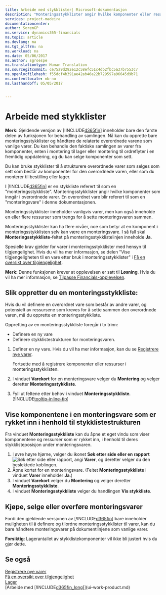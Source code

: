 ```yaml
---
title: Arbeide med stykklister| Microsoft-dokumentasjon
description: "Monteringsstykklister angir hvilke komponenter eller ressurser som er nødvendige for å montere varen som monteringsstykklisten representerer. Monteringsstykklister inneholder vanligvis varer, men kan også inneholde en eller flere ressurser som utfører monteringsarbeidet."
services: project-madeira
documentationcenter: 
author: SorenGP
ms.service: dynamics365-financials
ms.topic: article
ms.devlang: na
ms.tgt_pltfrm: na
ms.workload: na
ms.date: 05/06/2017
ms.author: sgroespe
ms.translationtype: Human Translation
ms.sourcegitcommit: ce75a9d292e12c58efc51c4db2fbc5a37b7553c7
ms.openlocfilehash: f55dcf4b391ae42ab46a22b729597a96645d9b71
ms.contentlocale: nb-no
ms.lasthandoff: 05/05/2017


---
```

# <a name="how-to-work-with-bills-of-materials"></a>Arbeide med stykklister
**Merk**: Gjeldende versjon av [!INCLUDE[d365fin](includes/d365fin_md.md)] inneholder bare den første delen av funksjonen for behandling av samlingen. Nå kan du opprette bare monteringsstykklister og håndtere de relaterte overordnede varene som vanlige varer. Du kan behandle den faktiske samlingen av varer fra komponenter, enten i montering til lager eller montering til ordreflyter i en fremtidig oppdatering, og du kan selge komponenter som sett.

Du kan bruke stykklister til å strukturere overordnede varer som selges som sett som består av komponenter for den overordnede varen, eller som du monterer til bestilling eller lager.

I [!INCLUDE[d365fin](includes/d365fin_md.md)] er en stykkliste referert til som en "monteringsstykkliste". Monteringsstykklister angir hvilke komponenter som inngår i overordnede varer. En overordnet vare blir referert til som en "monteringsvare" i denne dokumentasjonen.

Monteringsstykklister inneholder vanligvis varer, men kan også inneholde en eller flere ressurser som trengs for å sette monteringsvaren sammen.

Monteringsstykklister kan ha flere nivåer, noe som betyr at en komponent i monteringsstykklisten selv kan være en monteringsvare. I så fall skal **Monteringsstykkliste**-feltet på monteringsstykklistelinjen inneholde **Ja**.

Spesielle krav gjelder for varer i monteringsstykklister med hensyn til tilgjengelighet. Hvis du vil ha mer informasjon, se delen "Vise tilgjengeligheten til en vare etter bruk i monteringsstykklister" i [Få en oversikt over tilgjengelighet](inventory-how-availability-overview.md).

**Merk**: Denne funksjonen krever at opplevelsen er satt til **Løsning**. Hvis du vil ha mer informasjon, se [Tilpasse Financials-opplevelsen](ui-experiences.md).

## <a name="to-create-an-assembly-bom"></a>Slik oppretter du en monteringsstykkliste:
Hvis du vil definere en overordnet vare som består av andre varer, og potensielt av ressursene som kreves for å sette sammen den overordnede varen, må du opprette en monteringsstykkliste.  

Oppretting av en monteringsstykkliste foregår i to trinn:
- Definere en ny vare
- Definere stykklistestrukturen for monteringsvaren.

1. Definer en ny vare. Hvis du vil ha mer informasjon, kan du se [Registrere nye varer](inventory-how-register-new-items.md).

    Fortsette med å registrere komponenter eller ressurser i monteringsstykklisten.  
2. I vinduet **Varekort** for en monteringsvare velger du **Montering** og velger deretter **Monteringsstykkliste**.
3. Fyll ut feltene etter behov i vinduet **Monteringsstykkliste**. [!INCLUDE[tooltip-inline-tip](includes/tooltip-inline-tip_md.md)]

## <a name="to-view-the-components-of-an-assembly-item-indented-according-to-the-bom-structure"></a>Vise komponentene i en monteringsvare som er rykket inn i henhold til stykklistestrukturen
Fra vinduet **Monteringsstykkliste** kan du åpne et eget vindu som viser komponentene og ressurser som er rykket inn, i henhold til deres stykklisteposisjon under monteringsvaren.

1. I øvre høyre hjørne, velger du ikonet **Søk etter side eller en rapport** ![Søk etter side eller rapport](media/ui-search/search_small.png "ikonet Søk etter side eller rapport"), angi **Varer**, og deretter velger du den beslektede koblingen.
2. Åpne kortet for en monteringsvare. (Feltet **Monteringsstykkliste** i vinduet **Varer** inneholder **Ja**.)
3. I vinduet **Varekort** velger du **Montering** og velger deretter **Monteringsstykkliste**.
4. I vinduet **Monteringsstykkliste** velger du handlingen **Vis stykkliste**.

## <a name="to-buy-sell-or-transfer-assembly-items"></a>Kjøpe, selge eller overføre monteringsvarer
Fordi den gjeldende versjonen av [!INCLUDE[d365fin](includes/d365fin_md.md)] bare inneholder muligheten til å definere og tilordne monteringsstykklister til varer, kan du bare håndtere monteringsvarer på dokumentlinjene som vanlige varer.

**Forsiktig**: Lagerantallet av stykklistekomponenter vil ikke bli justert hvis du gjør dette.

## <a name="see-also"></a>Se også
[Registrere nye varer](inventory-how-register-new-items.md)  
[Få en oversikt over tilgjengelighet](inventory-how-availability-overview.md)     
[Lager](inventory-manage-inventory.md)  
[Arbeide med [!INCLUDE[d365fin_long](includes/d365fin_long_md.md)]](ui-work-product.md)

